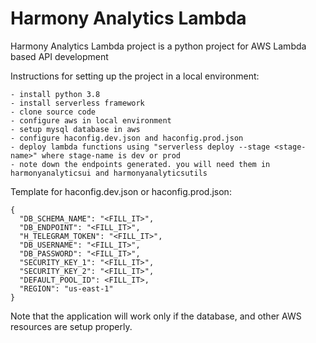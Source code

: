 # Harmony Analytics Lambda
Harmony Analytics Lambda project is a python project for AWS Lambda based API development

Instructions for setting up the project in a local environment:
```
- install python 3.8
- install serverless framework
- clone source code
- configure aws in local environment
- setup mysql database in aws
- configure haconfig.dev.json and haconfig.prod.json
- deploy lambda functions using "serverless deploy --stage <stage-name>" where stage-name is dev or prod
- note down the endpoints generated. you will need them in harmonyanalyticsui and harmonyanalyticsutils
````

Template for haconfig.dev.json or haconfig.prod.json:

    {
      "DB_SCHEMA_NAME": "<FILL_IT>",
      "DB_ENDPOINT": "<FILL_IT>",
      "H_TELEGRAM_TOKEN": "<FILL_IT>",
      "DB_USERNAME": "<FILL_IT>",
      "DB_PASSWORD": "<FILL_IT>",
      "SECURITY_KEY_1": "<FILL_IT>",
      "SECURITY_KEY_2": "<FILL_IT>",
      "DEFAULT_POOL_ID": <FILL_IT>,
      "REGION": "us-east-1"
    }

Note that the application will work only if the database, and other AWS resources are setup properly.

